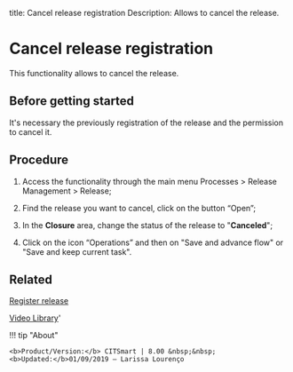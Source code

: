 title: Cancel release registration
Description: Allows to cancel the release.
# Cancel release registration
This functionality allows to cancel the release.

Before getting started
--------------------------

It's necessary the previously registration of the release and the
permission to cancel it.

Procedure
-------------

1.  Access the functionality through the main menu Processes \> Release
    Management \> Release;

2.  Find the release you want to cancel, click on the button “Open”;

3.  In the **Closure** area, change the status of the release to
    "**Canceled**";

4.  Click on the icon “Operations” and then on "Save and advance flow" or "Save
    and keep current task".

Related
-----------

[Register release](/en-us/citsmart-platform-8/processes/release/use/register-release-request.html)

<i class='fa fa-youtube-play  fa-2x' style='color:#97ce17;vertical-align: middle;'> </i> [Video Library](https://www.youtube.com/playlist?list=PLB5qK2uzf2RMA1W1Js4-lPEDUDUJJ_rUa)'

!!! tip "About"

    <b>Product/Version:</b> CITSmart | 8.00 &nbsp;&nbsp;
    <b>Updated:</b>01/09/2019 – Larissa Lourenço

